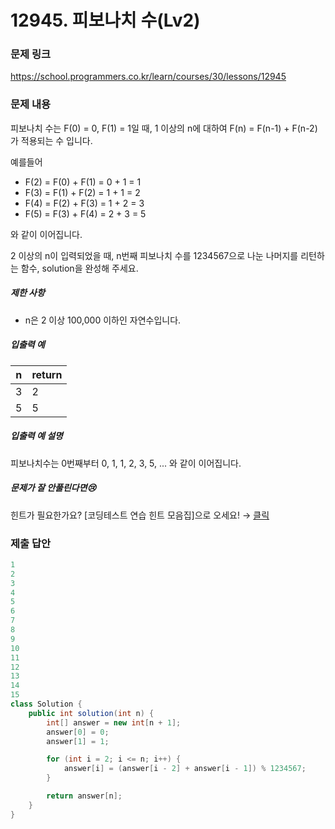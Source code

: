 # 12945. 피보나치 수(Lv2)
### 문제 링크
https://school.programmers.co.kr/learn/courses/30/lessons/12945
### 문제 내용
피보나치 수는 F(0) = 0, F(1) = 1일 때, 1 이상의 n에 대하여 F(n) = F(n-1) + F(n-2) 가 적용되는 수 입니다.

예를들어

* F(2) = F(0) + F(1) = 0 + 1 = 1
* F(3) = F(1) + F(2) = 1 + 1 = 2
* F(4) = F(2) + F(3) = 1 + 2 = 3
* F(5) = F(3) + F(4) = 2 + 3 = 5

와 같이 이어집니다.

2 이상의 n이 입력되었을 때, n번째 피보나치 수를 1234567으로 나눈 나머지를 리턴하는 함수, solution을 완성해 주세요.

##### 제한 사항

* n은 2 이상 100,000 이하인 자연수입니다.

##### 입출력 예

| n | return |
|---|--------|
| 3 | 2      |
| 5 | 5      |

##### 입출력 예 설명

피보나치수는 0번째부터 0, 1, 1, 2, 3, 5, ... 와 같이 이어집니다.

##### 문제가 잘 안풀린다면😢

힌트가 필요한가요? \[코딩테스트 연습 힌트 모음집\]으로 오세요! → [클릭](https://school.programmers.co.kr/learn/courses/14743?itm_content=lesson12945)

### 제출 답안
```java
1
2
3
4
5
6
7
8
9
10
11
12
13
14
15
class Solution {
    public int solution(int n) {
        int[] answer = new int[n + 1];
        answer[0] = 0;
        answer[1] = 1;

        for (int i = 2; i <= n; i++) {
            answer[i] = (answer[i - 2] + answer[i - 1]) % 1234567;
        }

        return answer[n];
    }
}
```

